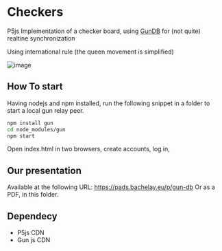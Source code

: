 # Checkers
P5js Implementation of a checker board, using [GunDB](//gun.eco) for (not quite) realtine synchronization

Using international rule (the queen movement is simplified)

![image](https://user-images.githubusercontent.com/23726572/136606646-ea02d0eb-490e-45de-9a63-c222d98a843d.png)

## How To start

Having nodejs and npm installed, run the following snippet in a folder to start a local gun relay peer.
```sh
npm install gun
cd node_modules/gun
npm start
```

Open index.html in two browsers, create accounts, log in,

## Our presentation

Available at the following URL: https://pads.bachelay.eu/p/gun-db
Or as a PDF, in this folder.

## Dependecy
- P5js CDN
- Gun js CDN
